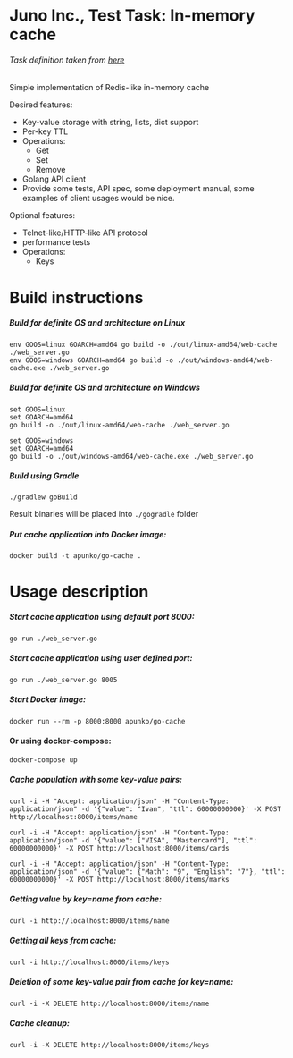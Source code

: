 # Juno Inc., Test Task: In-memory cache
###### Task definition taken from [here](https://github.com/gojuno/test_tasks)

Simple implementation of Redis-like in-memory cache

Desired features:
- Key-value storage with string, lists, dict support
- Per-key TTL
- Operations:
  - Get
  - Set
  - Remove
- Golang API client
- Provide some tests, API spec, some deployment manual, some examples of client usages would be nice.

Optional features:
- Telnet-like/HTTP-like API protocol
- performance tests
- Operations:
  - Keys

# Build instructions

##### Build for definite OS and architecture on Linux

    env GOOS=linux GOARCH=amd64 go build -o ./out/linux-amd64/web-cache ./web_server.go  
    env GOOS=windows GOARCH=amd64 go build -o ./out/windows-amd64/web-cache.exe ./web_server.go

##### Build for definite OS and architecture on Windows

    set GOOS=linux  
    set GOARCH=amd64  
    go build -o ./out/linux-amd64/web-cache ./web_server.go

    set GOOS=windows  
    set GOARCH=amd64  
    go build -o ./out/windows-amd64/web-cache.exe ./web_server.go

##### Build using Gradle

    ./gradlew goBuild

Result binaries will be placed into `./gogradle` folder

##### Put cache application into Docker image:

    docker build -t apunko/go-cache .

# Usage description

##### Start cache application using default port 8000:

    go run ./web_server.go

##### Start cache application using user defined port:

    go run ./web_server.go 8005

##### Start Docker image:

    docker run --rm -p 8000:8000 apunko/go-cache

#### Or using docker-compose:

    docker-compose up

##### Cache population with some key-value pairs:

    curl -i -H "Accept: application/json" -H "Content-Type: application/json" -d '{"value": "Ivan", "ttl": 60000000000}' -X POST http://localhost:8000/items/name

    curl -i -H "Accept: application/json" -H "Content-Type: application/json" -d '{"value": ["VISA", "Mastercard"], "ttl": 60000000000}' -X POST http://localhost:8000/items/cards

    curl -i -H "Accept: application/json" -H "Content-Type: application/json" -d '{"value": {"Math": "9", "English": "7"}, "ttl": 60000000000}' -X POST http://localhost:8000/items/marks

##### Getting value by key=name from cache:

    curl -i http://localhost:8000/items/name

##### Getting all keys from cache:

    curl -i http://localhost:8000/items/keys

##### Deletion of some key-value pair from cache for key=name:

    curl -i -X DELETE http://localhost:8000/items/name

##### Cache cleanup:

    curl -i -X DELETE http://localhost:8000/items/keys
